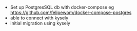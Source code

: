- Set up PostgresSQL db with docker-compose eg https://github.com/felipewom/docker-compose-postgres
- able to connect with kysely
- initial migration using kysely